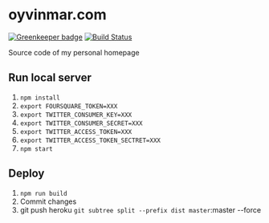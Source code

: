 # oyvinmar.com

[![Greenkeeper badge](https://badges.greenkeeper.io/oyvinmar/oyvinmar.com.svg)](https://greenkeeper.io/)
[![Build Status](https://travis-ci.org/oyvinmar/oyvinmar.com.svg?branch=master)](https://travis-ci.org/oyvinmar/oyvinmar.com)

Source code of my personal homepage

## Run local server

1. `npm install`
2. `export FOURSQUARE_TOKEN=XXX`
3. `export TWITTER_CONSUMER_KEY=XXX`
4. `export TWITTER_CONSUMER_SECRET=XXX`
5. `export TWITTER_ACCESS_TOKEN=XXX`
6. `export TWITTER_ACCESS_TOKEN_SECTRET=XXX`
7. `npm start`

## Deploy

1. `npm run build`
2. Commit changes
3. git push heroku `git subtree split --prefix dist master`:master --force
